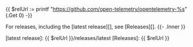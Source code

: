 {{ $relUrl := printf "https://github.com/open-telemetry/opentelemetry-%s" (.Get 0) -}}

For releases, including the [latest release][], see [Releases][].
{{- .Inner }}

[latest release]: {{ $relUrl }}/releases/latest
[Releases]: {{ $relUrl }}
